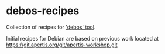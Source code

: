 # debos-recipes
Collection of recipes for ['debos' tool](https://github.com/sjoerdsimons/debos).

Initial recipes for Debian are based on previous work located at https://git.apertis.org/git/apertis-workshop.git
